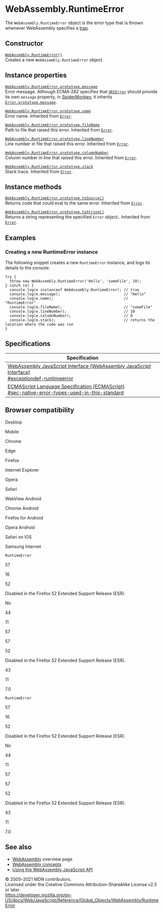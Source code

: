 WebAssembly.RuntimeError
========================

The `WebAssembly.RuntimeError` object is the error type that is thrown whenever WebAssembly specifies a [trap](https://webassembly.org/docs/semantics/#traps).

Constructor
-----------

[`WebAssembly.RuntimeError()`](runtimeerror/runtimeerror)  
Creates a new `WebAssembly.RuntimeError` object.

Instance properties
-------------------

[`WebAssembly.RuntimeError.prototype.message`](../error/message)  
Error message. Although ECMA-262 specifies that [`URIError`](../urierror) should provide its own `message` property, in [SpiderMonkey](https://developer.mozilla.org/en-US/docs/Mozilla/Projects/SpiderMonkey), it inherits [`Error.prototype.message`](../error/message).

[`WebAssembly.RuntimeError.prototype.name`](../error/name)  
Error name. Inherited from [`Error`](../error).

[`WebAssembly.RuntimeError.prototype.fileName`](../error/filename)  
Path to file that raised this error. Inherited from [`Error`](../error).

[`WebAssembly.RuntimeError.prototype.lineNumber`](../error/linenumber)  
Line number in file that raised this error. Inherited from [`Error`](../error).

[`WebAssembly.RuntimeError.prototype.columnNumber`](../error/columnnumber)  
Column number in line that raised this error. Inherited from [`Error`](../error).

[`WebAssembly.RuntimeError.prototype.stack`](../error/stack)  
Stack trace. Inherited from [`Error`](../error).

Instance methods
----------------

[`WebAssembly.RuntimeError.prototype.toSource()`](../error/tosource)  
Returns code that could eval to the same error. Inherited from [`Error`](../error).

[`WebAssembly.RuntimeError.prototype.toString()`](../error/tostring)  
Returns a string representing the specified `Error` object.. Inherited from [`Error`](../error).

Examples
--------

### Creating a new RuntimeError instance

The following snippet creates a new `RuntimeError` instance, and logs its details to the console:

    try {
      throw new WebAssembly.RuntimeError('Hello', 'someFile', 10);
    } catch (e) {
      console.log(e instanceof WebAssembly.RuntimeError); // true
      console.log(e.message);                             // "Hello"
      console.log(e.name);                                // "RuntimeError"
      console.log(e.fileName);                            // "someFile"
      console.log(e.lineNumber);                          // 10
      console.log(e.columnNumber);                        // 0
      console.log(e.stack);                               // returns the location where the code was run
    }

Specifications
--------------

<table><thead><tr class="header"><th>Specification</th></tr></thead><tbody><tr class="odd"><td><a href="https://webassembly.github.io/spec/js-api/#exceptiondef-runtimeerror">WebAssembly JavaScript Interface (WebAssembly JavaScript Interface)<br />
<span class="small">#exceptiondef-runtimeerror</span></a></td></tr><tr class="even"><td><a href="https://tc39.es/ecma262/#sec-native-error-types-used-in-this-standard">ECMAScript Language Specification (ECMAScript)<br />
<span class="small">#sec-native-error-types-used-in-this-standard</span></a></td></tr></tbody></table>

Browser compatibility
---------------------

Desktop

Mobile

Chrome

Edge

Firefox

Internet Explorer

Opera

Safari

WebView Android

Chrome Android

Firefox for Android

Opera Android

Safari on IOS

Samsung Internet

`RuntimeError`

57

16

52

Disabled in the Firefox 52 Extended Support Release (ESR).

No

44

11

57

57

52

Disabled in the Firefox 52 Extended Support Release (ESR).

43

11

7.0

`RuntimeError`

57

16

52

Disabled in the Firefox 52 Extended Support Release (ESR).

No

44

11

57

57

52

Disabled in the Firefox 52 Extended Support Release (ESR).

43

11

7.0

See also
--------

-   [WebAssembly](https://developer.mozilla.org/en-US/docs/WebAssembly) overview page
-   [WebAssembly concepts](https://developer.mozilla.org/en-US/docs/WebAssembly/Concepts)
-   [Using the WebAssembly JavaScript API](https://developer.mozilla.org/en-US/docs/WebAssembly/Using_the_JavaScript_API)

© 2005–2021 MDN contributors.  
Licensed under the Creative Commons Attribution-ShareAlike License v2.5 or later.  
<a href="https://developer.mozilla.org/en-US/docs/Web/JavaScript/Reference/Global_Objects/WebAssembly/RuntimeError" class="_attribution-link">https://developer.mozilla.org/en-US/docs/Web/JavaScript/Reference/Global_Objects/WebAssembly/RuntimeError</a>
